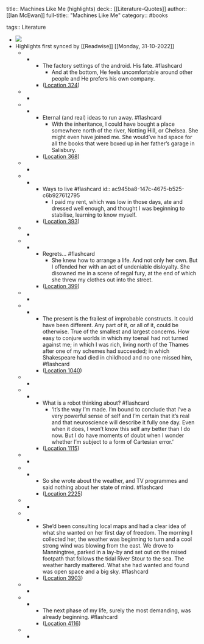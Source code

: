 title:: Machines Like Me (highlights)
deck:: [[Literature-Quotes]]
author:: [[Ian McEwan]]
full-title:: "Machines Like Me"
category:: #books

tags:: Literature

- ![](https://images-na.ssl-images-amazon.com/images/I/41DmK4xeGBL._SL200_.jpg)
- Highlights first synced by [[Readwise]] [[Monday, 31-10-2022]]
	- -
		- The factory settings of the android. His fate. #flashcard
			- And at the bottom, He feels uncomfortable around other people and He prefers his own company.
		- ([Location 324](https://readwise.io/to_kindle?action=open&asin=B07HR6SGQ9&location=324))
	- -
	- -
		- Eternal (and real) ideas to run away. #flashcard
			- With the inheritance, I could have bought a place somewhere north of the river, Notting Hill, or Chelsea. She might even have joined me. She would’ve had space for all the books that were boxed up in her father’s garage in Salisbury.
		- ([Location 368](https://readwise.io/to_kindle?action=open&asin=B07HR6SGQ9&location=368))
	- -
	- -
		- Ways to live #flashcard
		  id:: ac945ba8-147c-4675-b525-c6b927612795
			- I paid my rent, which was low in those days, ate and dressed well enough, and thought I was beginning to stabilise, learning to know myself.
		- ([Location 393](https://readwise.io/to_kindle?action=open&asin=B07HR6SGQ9&location=393))
	- -
	- -
		- Regrets... #flashcard
			- She knew how to arrange a life. And not only her own. But I offended her with an act of undeniable disloyalty. She disowned me in a scene of regal fury, at the end of which she threw my clothes out into the street.
		- ([Location 399](https://readwise.io/to_kindle?action=open&asin=B07HR6SGQ9&location=399))
	- -
	- -
		- The present is the frailest of improbable constructs. It could have been different. Any part of it, or all of it, could be otherwise. True of the smallest and largest concerns. How easy to conjure worlds in which my toenail had not turned against me; in which I was rich, living north of the Thames after one of my schemes had succeeded; in which Shakespeare had died in childhood and no one missed him, #flashcard
		- ([Location 1040](https://readwise.io/to_kindle?action=open&asin=B07HR6SGQ9&location=1040))
	- -
	- -
		- What is a robot thinking about? #flashcard
			- ‘It’s the way I’m made. I’m bound to conclude that I’ve a very powerful sense of self and I’m certain that it’s real and that neuroscience will describe it fully one day. Even when it does, I won’t know this self any better than I do now. But I do have moments of doubt when I wonder whether I’m subject to a form of Cartesian error.’
		- ([Location 1115](https://readwise.io/to_kindle?action=open&asin=B07HR6SGQ9&location=1115))
	- -
	- -
		- So she wrote about the weather, and TV programmes and said nothing about her state of mind. #flashcard
		- ([Location 2225](https://readwise.io/to_kindle?action=open&asin=B07HR6SGQ9&location=2225))
	- -
	- -
		- She’d been consulting local maps and had a clear idea of what she wanted on her first day of freedom. The morning I collected her, the weather was beginning to turn and a cool strong wind was blowing from the east. We drove to Manningtree, parked in a lay-by and set out on the raised footpath that follows the tidal River Stour to the sea. The weather hardly mattered. What she had wanted and found was open space and a big sky. #flashcard
		- ([Location 3903](https://readwise.io/to_kindle?action=open&asin=B07HR6SGQ9&location=3903))
	- -
	- -
		- The next phase of my life, surely the most demanding, was already beginning. #flashcard
		- ([Location 4116](https://readwise.io/to_kindle?action=open&asin=B07HR6SGQ9&location=4116))
	- -